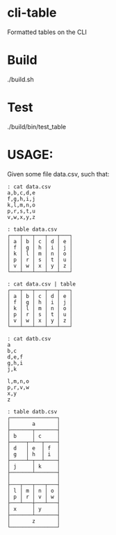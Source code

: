 # cli-table
Formatted tables on the CLI

# Build

./build.sh

# Test

./build/bin/test_table

# USAGE:

Given some file data.csv, such that:
```
: cat data.csv
a,b,c,d,e
f,g,h,i,j
k,l,m,n,o
p,r,s,t,u
v,w,x,y,z

: table data.csv
┌───┬───┬───┬───┬───┐
│ a │ b │ c │ d │ e │
│ f │ g │ h │ i │ j │
│ k │ l │ m │ n │ o │
│ p │ r │ s │ t │ u │
│ v │ w │ x │ y │ z │
└───┴───┴───┴───┴───┘

: cat data.csv | table
┌───┬───┬───┬───┬───┐
│ a │ b │ c │ d │ e │
│ f │ g │ h │ i │ j │
│ k │ l │ m │ n │ o │
│ p │ r │ s │ t │ u │
│ v │ w │ x │ y │ z │
└───┴───┴───┴───┴───┘
```
```
: cat datb.csv
a
b,c
d,e,f
g,h,i
j,k

l,m,n,o
p,r,v,w
x,y
z

: table datb.csv
┌───────────────┐
│       a       │
├───────┬───────┤
│ b     │ c     │
├─────┬─┴──┬────┤
│ d   │ e  │ f  │
│ g   │ h  │ i  │
├─────┴─┬──┴────┤
│ j     │ k     │
├───────┴───────┤
│               │
├───┬───┬───┬───┤
│ l │ m │ n │ o │
│ p │ r │ v │ w │
├───┴───┼───┴───┤
│ x     │ y     │
├───────┴───────┤
│       z       │
└───────────────┘
```
